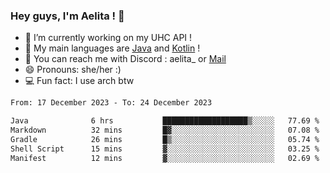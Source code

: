 ### Hey guys, I'm Aelita ! 👋

- 🔭 I’m currently working on my UHC API !
- 🌱 My main languages are [Java](https://www.oracle.com/java/) and [Kotlin](https://kotlinlang.org/) !
- 💬 You can reach me with Discord : aelita_ or [Mail](mailto:pro.shinobuu@gmail.com)
- 😄 Pronouns: she/her :) 
- 💻 Fun fact: I use arch btw

<!--START_SECTION:waka-->

```txt
From: 17 December 2023 - To: 24 December 2023

Java              6 hrs           ███████████████████▒░░░░░   77.69 %
Markdown          32 mins         █▓░░░░░░░░░░░░░░░░░░░░░░░   07.08 %
Gradle            26 mins         █▒░░░░░░░░░░░░░░░░░░░░░░░   05.74 %
Shell Script      15 mins         ▓░░░░░░░░░░░░░░░░░░░░░░░░   03.25 %
Manifest          12 mins         ▓░░░░░░░░░░░░░░░░░░░░░░░░   02.69 %
```

<!--END_SECTION:waka-->
